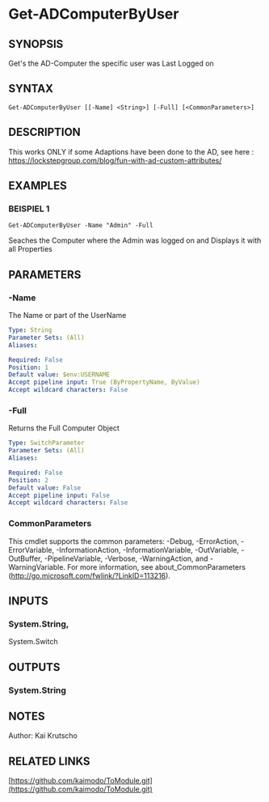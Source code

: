 ﻿---
external help file: TGH-help.xml
Module Name: TGH
online version: https://github.com/kaimodo/ToModule.git
schema: 2.0.0
---

# Get-ADComputerByUser

## SYNOPSIS
Get's the AD-Computer the specific user was Last Logged on

## SYNTAX

```
Get-ADComputerByUser [[-Name] <String>] [-Full] [<CommonParameters>]
```

## DESCRIPTION
This works ONLY if some Adaptions have been done to the AD, see here :
https://lockstepgroup.com/blog/fun-with-ad-custom-attributes/

## EXAMPLES

### BEISPIEL 1
```
Get-ADComputerByUser -Name "Admin" -Full
```

Seaches the Computer where the Admin was logged on and Displays it with all Properties

## PARAMETERS

### -Name
The Name or part of the UserName

```yaml
Type: String
Parameter Sets: (All)
Aliases:

Required: False
Position: 1
Default value: $env:USERNAME
Accept pipeline input: True (ByPropertyName, ByValue)
Accept wildcard characters: False
```

### -Full
Returns the Full Computer Object

```yaml
Type: SwitchParameter
Parameter Sets: (All)
Aliases:

Required: False
Position: 2
Default value: False
Accept pipeline input: False
Accept wildcard characters: False
```

### CommonParameters
This cmdlet supports the common parameters: -Debug, -ErrorAction, -ErrorVariable, -InformationAction, -InformationVariable, -OutVariable, -OutBuffer, -PipelineVariable, -Verbose, -WarningAction, and -WarningVariable.
For more information, see about_CommonParameters (http://go.microsoft.com/fwlink/?LinkID=113216).

## INPUTS

### System.String,
System.Switch

## OUTPUTS

### System.String

## NOTES
Author: Kai Krutscho

## RELATED LINKS

[https://github.com/kaimodo/ToModule.git](https://github.com/kaimodo/ToModule.git)

